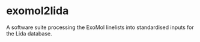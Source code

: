 # exomol2lida
A software suite processing the ExoMol linelists into standardised inputs for the Lida database.
